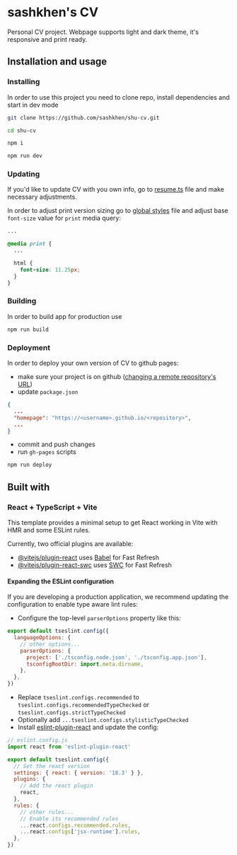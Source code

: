 # sashkhen's CV

Personal CV project. Webpage supports light and dark theme, it's responsive and print ready.

## Installation and usage

### Installing

In order to use this project you need to clone repo, install dependencies and start in dev mode

```bash
git clone https://github.com/sashkhen/shu-cv.git

cd shu-cv

npm i

npm run dev
```

### Updating

If you'd like to update CV with you own info, go to [resume.ts](./src/constants/resume.ts) file and make necessary adjustments.

In order to adjust print version sizing go to [global styles](./src/index.css) file and adjust base `font-size` value for `print` media query:

```css
...

@media print {
  ...

  html {
    font-size: 11.25px;
  }
}
```

### Building

In order to build app for production use

```bash
npm run build
```

### Deployment

In order to deploy your own version of CV to github pages:

- make sure your project is on github ([changing a remote repository's URL](https://medium.com/@ninadkarlekar/deploying-your-react-project-on-github-pages-a-step-by-step-guide-f8b364fa75fa))
- update `package.json`

```json
{
  ...
  "homepage": "https://<username>.github.io/<repository>",
  ...
}
```

- commit and push changes
- run `gh-pages` scripts

```bash
npm run deploy
```

## Built with

### React + TypeScript + Vite

This template provides a minimal setup to get React working in Vite with HMR and some ESLint rules.

Currently, two official plugins are available:

- [@vitejs/plugin-react](https://github.com/vitejs/vite-plugin-react/blob/main/packages/plugin-react/README.md) uses [Babel](https://babeljs.io/) for Fast Refresh
- [@vitejs/plugin-react-swc](https://github.com/vitejs/vite-plugin-react-swc) uses [SWC](https://swc.rs/) for Fast Refresh

#### Expanding the ESLint configuration

If you are developing a production application, we recommend updating the configuration to enable type aware lint rules:

- Configure the top-level `parserOptions` property like this:

```js
export default tseslint.config({
  languageOptions: {
    // other options...
    parserOptions: {
      project: ['./tsconfig.node.json', './tsconfig.app.json'],
      tsconfigRootDir: import.meta.dirname,
    },
  },
})
```

- Replace `tseslint.configs.recommended` to `tseslint.configs.recommendedTypeChecked` or `tseslint.configs.strictTypeChecked`
- Optionally add `...tseslint.configs.stylisticTypeChecked`
- Install [eslint-plugin-react](https://github.com/jsx-eslint/eslint-plugin-react) and update the config:

```js
// eslint.config.js
import react from 'eslint-plugin-react'

export default tseslint.config({
  // Set the react version
  settings: { react: { version: '18.3' } },
  plugins: {
    // Add the react plugin
    react,
  },
  rules: {
    // other rules...
    // Enable its recommended rules
    ...react.configs.recommended.rules,
    ...react.configs['jsx-runtime'].rules,
  },
})
```
